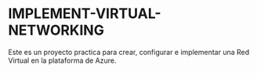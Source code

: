 # IMPLEMENT-VIRTUAL-NETWORKING
Este es un proyecto practica para crear, configurar e implementar una Red Virtual en la plataforma de Azure.
